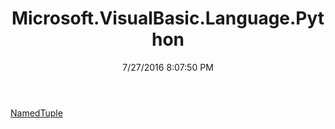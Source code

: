 ﻿---
title: Microsoft.VisualBasic.Language.Python
date: 7/27/2016 8:07:50 PM
---

[NamedTuple](T-Microsoft.VisualBasic.Language.Python.NamedTuple.html)
